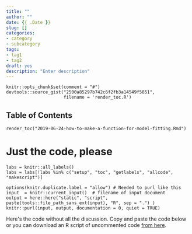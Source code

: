 ```yaml
---
title: ""
author: ""
date: {{ .Date }}
slug: []
categories:
- category
- subcategory
tags:
- tag1
- tag2
draft: yes
description: "Enter description"
---
```


```{r setup, include = FALSE, message = FALSE, purl = FALSE}
knitr::opts_chunk$set(comment = "#")
devtools::source_gist("2500a85297b742c6f2fb3a14549f5851",
                      filename = 'render_toc.R')
```

## Table of Contents

```{r toc, echo = FALSE, purl = FALSE} 
render_toc("2019-06-24-how-to-make-a-function-for-model-fitting.Rmd")
```

# Just the code, please

```{r getlabels, echo = FALSE, purl = FALSE}
labs = knitr::all_labels()
labs = labs[!labs %in% c("setup", "toc", "getlabels", "allcode", "makescript")]
```

```{r makescript, include = FALSE, purl = FALSE}
options(knitr.duplicate.label = "allow") # Needed to purl like this
input  = knitr::current_input()  # filename of input document
output = here::here("static", "script", paste(tools::file_path_sans_ext(input), "R", sep = ".") )
knitr::purl(input, output, documentation = 0, quiet = TRUE)
```

Here's the code without all the discussion.  Copy and paste the code below or you can download an R script of uncommented code [from here](/script/2019-06-24-how-to-make-a-function-for-model-fitting.R).

```{r allcode, ref.label = labs, eval = FALSE, purl = FALSE}
```
